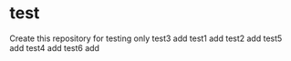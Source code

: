 # test
Create this repository  for testing only
test3 add
test1 add
test2 add
test5 add
test4 add
test6 add
